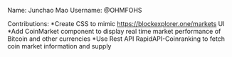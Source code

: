 Name: Junchao Mao Username: @OHMFOHS

Contributions: 
*Create CSS to mimic https://blockexplorer.one/markets UI
*Add CoinMarket component to display real time market performance of Bitcoin and other currencies
*Use Rest API RapidAPI-Coinranking to fetch coin market information and supply